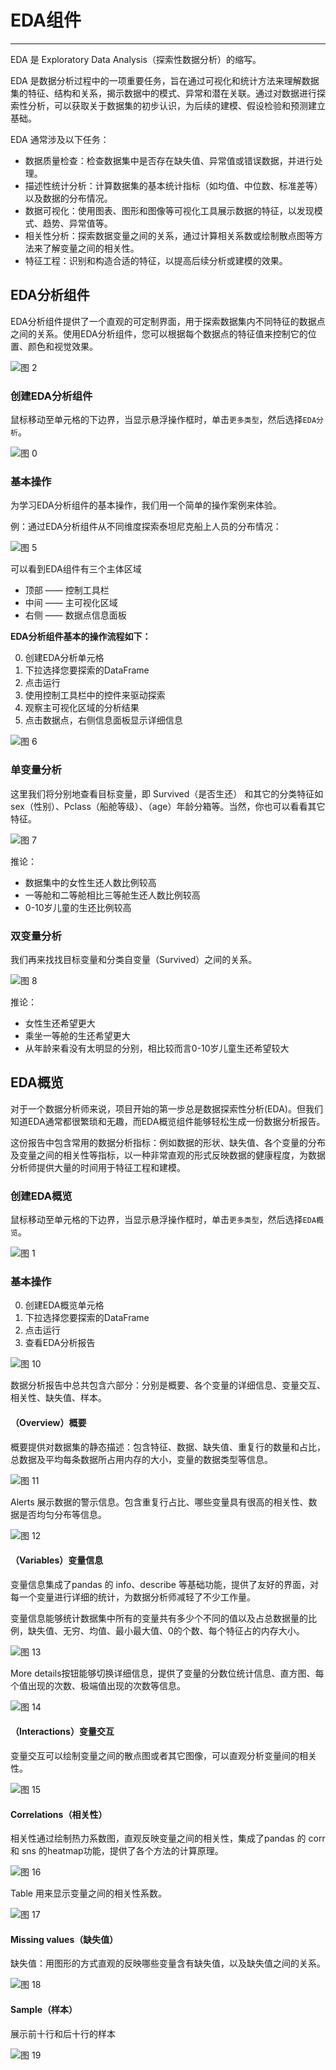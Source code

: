 # EDA组件

<!-- 7101752 -->
---

EDA 是 Exploratory Data Analysis（探索性数据分析）的缩写。

EDA 是数据分析过程中的一项重要任务，旨在通过可视化和统计方法来理解数据集的特征、结构和关系，揭示数据中的模式、异常和潜在关联。通过对数据进行探索性分析，可以获取关于数据集的初步认识，为后续的建模、假设检验和预测建立基础。

EDA 通常涉及以下任务：

- 数据质量检查：检查数据集中是否存在缺失值、异常值或错误数据，并进行处理。
- 描述性统计分析：计算数据集的基本统计指标（如均值、中位数、标准差等）以及数据的分布情况。
- 数据可视化：使用图表、图形和图像等可视化工具展示数据的特征，以发现模式、趋势、异常值等。
- 相关性分析：探索数据变量之间的关系，通过计算相关系数或绘制散点图等方法来了解变量之间的相关性。
- 特征工程：识别和构造合适的特征，以提高后续分析或建模的效果。

## EDA分析组件

<!-- EDA分析组件提供用户用可视化的方式理解和分析机器学习数据集。

使用EDA分析组件能够快速探索数据集特征的分布情况，帮助用户以不同粒度查看数据的整体情况。 -->

<!-- EDA分析组件提供了一个交互式界面，用于探索数据集所有不同特征的数据点之间的关系。

可视化交互图表中的每个单元代表一个数据点。用户可通过按特征值在多个维度上对数据点进行分析和探索。 -->

EDA分析组件提供了一个直观的可定制界面，用于探索数据集内不同特征的数据点之间的关系。使用EDA分析组件，您可以根据每个数据点的特征值来控制它的位置、颜色和视觉效果。

![图 2](../images/bed0c4d929cd4c23197040fae666325b343fb400c5822496bfff264409ca7a5a.png)  


### 创建EDA分析组件

鼠标移动至单元格的下边界，当显示悬浮操作框时，单击`更多类型`，然后选择`EDA分析`。

<!-- ![图 1](../images/edaanyll.png)   -->

![图 0](../images/f0c358314c60580ee93eb9dfa52a8c11185c641298f38b5dba5cb414aec86406.png)  


### 基本操作

为学习EDA分析组件的基本操作，我们用一个简单的操作案例来体验。

例：通过EDA分析组件从不同维度探索泰坦尼克船上人员的分布情况：

![图 5](../images/fdc9abc0e5c04ca8967f5ce51e5fb23503937a731353ad11aeeed3ce30318b72.gif)  

可以看到EDA组件有三个主体区域

- 顶部 —— 控制工具栏
- 中间 —— 主可视化区域
- 右侧 —— 数据点信息面板

**EDA分析组件基本的操作流程如下：**

0. 创建EDA分析单元格
1. 下拉选择您要探索的DataFrame
2. 点击运行
3. 使用控制工具栏中的控件来驱动探索
4. 观察主可视化区域的分析结果
5. 点击数据点，右侧信息面板显示详细信息

<!-- ![](/assets/edafexnxx.png) -->
![图 6](../images/5a7a1f204007f839c9b5d273a70894ad83dfbb4625ad29370e9405844077b120.png)  



### 单变量分析
 

这里我们将分别地查看目标变量，即 Survived（是否生还） 和其它的分类特征如sex（性别）、Pclass（船舱等级）、（age）年龄分箱等。当然，你也可以看看其它特征。

![图 7](../images/c27220d55dad289a1d7616447aa51212ca50a6ae9eb24f88842c87f800bd9b00.gif)  

推论：

- 数据集中的女性生还人数比例较高
- 一等舱和二等舱相比三等舱生还人数比例较高
- 0-10岁儿童的生还比例较高

<!-- Dive有三个区域。顶部的控制工具栏、主可视化和数据点信息面板。
一旦数据被加载到可视化中，用户就可以通过操纵工具栏中的控件来驱动探索。共有四个部分，单击时每个部分都会展开。它们是镶嵌、颜色、显示和定位。
镶嵌面控件
Dive的主要功能是以网格形式排列记录。这被称为镶嵌，有两个方向可以独立控制：垂直（基于行）和水平（基于列）方向。
当您在任一方向上选择要镶嵌的特征时，Dive将根据该特征对项目进行挖掘。对于数值，Dive将数值范围划分为大小相等的数字段。对于字符串值，Dive将共享相同字符串值的项目放在一起，如果太多，则将这些项目放在标记为“其他”的桶中。
此外，包含空格的字符串值可以被视为一个无差别的单词包。当用户选中单词袋框时，Dive会根据最常用的单词将项目放在一起进行排列。这项功能将来可能会被彻底更改或删除。
定位控制装置
默认情况下，Dive将通过堆叠项目来排列网格的每个单元格中的项目。或者，可以将项目放置在散点图中。当“镶嵌面”设置为（无）时，这是最有用的。
具有数值的特征可用于散点图定位。值不是数字的任何项目仍将显示，但该值将强制为零。
颜色控制
使用“颜色控制”可以指定用于为各个项目着色的字段。
如果没有指定精灵图谱，Dive将选择一个特征进行着色。选择算法会优先考虑具有少量唯一值的特征，例如分类特征。
显示控件
使用“显示控制”（Display Controls）可以指定“分段”（Dive）将渲染到每个点上的内容。如果已经指定了精灵图谱，则Dive将默认显示每个点的精灵。如果不是，则Dive将选择其值最唯一的特征，然后将这些字符串渲染为圆形背景顶部的文本。
无论是否使用精灵图集，都可以使用“显示”下拉菜单以交互方式控制渲染到点的功能。 -->

### 双变量分析
 

我们再来找找目标变量和分类自变量（Survived）之间的关系。

![图 8](../images/1283f020528178912efe9109ed66be14ae56f558a48712cb21fd01d972dfed75.gif)  

推论：

- 女性生还希望更大
- 乘坐一等舱的生还希望更大
- 从年龄来看没有太明显的分别，相比较而言0-10岁儿童生还希望较大
  
## EDA概览

对于一个数据分析师来说，项目开始的第一步总是数据探索性分析(EDA)。但我们知道EDA通常都很繁琐和无趣，而EDA概览组件能够轻松生成一份数据分析报告。

这份报告中包含常用的数据分析指标：例如数据的形状、缺失值、各个变量的分布及变量之间的相关性等指标，以一种非常直观的形式反映数据的健康程度，为数据分析师提供大量的时间用于特征工程和建模。


### 创建EDA概览

鼠标移动至单元格的下边界，当显示悬浮操作框时，单击`更多类型`，然后选择`EDA概览`。

<!-- ![图 2](../images/edawholeview.png)   -->
![图 1](../images/8b2f3e7d46df1a0044b3da0db2105c6e449a1b6f63bfc7bebe3446307457ae4b.png)  



### 基本操作

0. 创建EDA概览单元格
1. 下拉选择您要探索的DataFrame
2. 点击运行
3. 查看EDA分析报告

![图 10](../images/b74efb5ede6736c6716340e43c703cc5e72a272cf179fa83f9821c604af4bafa.png)  

<!-- 1. 下拉框选择数据集。
2. 数据集总览。
3. 各特征变量的值分布。
4. 散点分布图。
5. 相关系数。
6. 缺失值统计。
7. 样例记录。 -->

<!-- ![](/assets/edagailan.png) -->

数据分析报告中总共包含六部分：分别是概要、各个变量的详细信息、变量交互、相关性、缺失值、样本。

#### （Overview）概要

概要提供对数据集的静态描述：包含特征、数据、缺失值、重复行的数量和占比，总数据及平均每条数据所占用内存的大小，变量的数据类型等信息。

![图 11](../images/edda9198986f403f96003a7f5d80df32af33ab34ecaf711a7962c97545d8cd87.png)  

Alerts 展示数据的警示信息。包含重复行占比、哪些变量具有很高的相关性、数据是否均匀分布等信息。

![图 12](../images/b486054407326f251c2e94681c81c60a0b56a04fe5ff85250de4d4933c468d78.png)  

#### （Variables）变量信息

变量信息集成了pandas 的 info、describe 等基础功能，提供了友好的界面，对每一个变量进行详细的统计，为数据分析师减轻了不少工作量。

变量信息能够统计数据集中所有的变量共有多少个不同的值以及占总数据量的比例，缺失值、无穷、均值、最小最大值、0的个数、每个特征占的内存大小。


![图 13](../images/161bebc3c1324b26aa05c3e947692921353a58e65604b59c8ec3a07780a2deab.png)  

More details按钮能够切换详细信息，提供了变量的分数位统计信息、直方图、每个值出现的次数、极端值出现的次数等信息。

![图 14](../images/60ad652fad27a6ff01e705aed8e2242a21ede0f41be3b91629aece9037eff29c.png)  

#### （Interactions）变量交互

变量交互可以绘制变量之间的散点图或者其它图像，可以直观分析变量间的相关性。

![图 15](../images/a071284ffa24e7af4107fb241954bef38307c23902767bf70d2b04e8fe3d5e7c.png)  


#### Correlations（相关性）

相关性通过绘制热力系数图，直观反映变量之间的相关性，集成了pandas 的 corr 和 sns 的heatmap功能，提供了各个方法的计算原理。

![图 16](../images/17388e0161119878f329c9ae66d3290f8fde4fd97e7de57e1a72037457bec150.png)  

Table 用来显示变量之间的相关性系数。

![图 17](../images/c8c5073a9319d1dff307660d759c737406d2f8e863cc179b9480a7cb3161327f.png)  

#### Missing values（缺失值）

缺失值：用图形的方式直观的反映哪些变量含有缺失值，以及缺失值之间的关系。

![图 18](../images/17eacda287bc9ed800ae3a7a011841643119d53a035ac9fd2a6cd737b83beed0.gif)  

#### Sample（样本）

展示前十行和后十行的样本

![图 19](../images/a6713027f0a71705bdadec6b5c3e2a11f0da9c3587b405e093328c49b29a656e.gif)  
